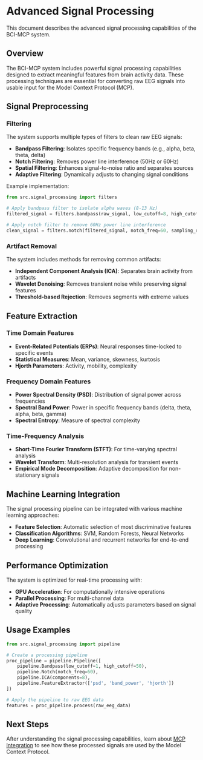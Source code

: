 # Advanced Signal Processing

This document describes the advanced signal processing capabilities of the BCI-MCP system.

## Overview

The BCI-MCP system includes powerful signal processing capabilities designed to extract meaningful features from brain activity data. These processing techniques are essential for converting raw EEG signals into usable input for the Model Context Protocol (MCP).

## Signal Preprocessing

### Filtering

The system supports multiple types of filters to clean raw EEG signals:

- **Bandpass Filtering**: Isolates specific frequency bands (e.g., alpha, beta, theta, delta)
- **Notch Filtering**: Removes power line interference (50Hz or 60Hz)
- **Spatial Filtering**: Enhances signal-to-noise ratio and separates sources
- **Adaptive Filtering**: Dynamically adjusts to changing signal conditions

Example implementation:

```python
from src.signal_processing import filters

# Apply bandpass filter to isolate alpha waves (8-13 Hz)
filtered_signal = filters.bandpass(raw_signal, low_cutoff=8, high_cutoff=13, sampling_rate=250)

# Apply notch filter to remove 60Hz power line interference
clean_signal = filters.notch(filtered_signal, notch_freq=60, sampling_rate=250)
```

### Artifact Removal

The system includes methods for removing common artifacts:

- **Independent Component Analysis (ICA)**: Separates brain activity from artifacts
- **Wavelet Denoising**: Removes transient noise while preserving signal features
- **Threshold-based Rejection**: Removes segments with extreme values

## Feature Extraction

### Time Domain Features

- **Event-Related Potentials (ERPs)**: Neural responses time-locked to specific events
- **Statistical Measures**: Mean, variance, skewness, kurtosis
- **Hjorth Parameters**: Activity, mobility, complexity

### Frequency Domain Features

- **Power Spectral Density (PSD)**: Distribution of signal power across frequencies
- **Spectral Band Power**: Power in specific frequency bands (delta, theta, alpha, beta, gamma)
- **Spectral Entropy**: Measure of spectral complexity

### Time-Frequency Analysis

- **Short-Time Fourier Transform (STFT)**: For time-varying spectral analysis
- **Wavelet Transform**: Multi-resolution analysis for transient events
- **Empirical Mode Decomposition**: Adaptive decomposition for non-stationary signals

## Machine Learning Integration

The signal processing pipeline can be integrated with various machine learning approaches:

- **Feature Selection**: Automatic selection of most discriminative features
- **Classification Algorithms**: SVM, Random Forests, Neural Networks
- **Deep Learning**: Convolutional and recurrent networks for end-to-end processing

## Performance Optimization

The system is optimized for real-time processing with:

- **GPU Acceleration**: For computationally intensive operations
- **Parallel Processing**: For multi-channel data
- **Adaptive Processing**: Automatically adjusts parameters based on signal quality

## Usage Examples

```python
from src.signal_processing import pipeline

# Create a processing pipeline
proc_pipeline = pipeline.Pipeline([
    pipeline.Bandpass(low_cutoff=1, high_cutoff=50),
    pipeline.Notch(notch_freq=60),
    pipeline.ICA(components=8),
    pipeline.FeatureExtractor(['psd', 'band_power', 'hjorth'])
])

# Apply the pipeline to raw EEG data
features = proc_pipeline.process(raw_eeg_data)
```

## Next Steps

After understanding the signal processing capabilities, learn about [MCP Integration](mcp-integration.md) to see how these processed signals are used by the Model Context Protocol. 